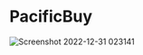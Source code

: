 # PacificBuy
![Screenshot 2022-12-31 023141](https://user-images.githubusercontent.com/79762394/210111376-caccf0f7-9637-4757-a319-554fc2dff25f.png)
